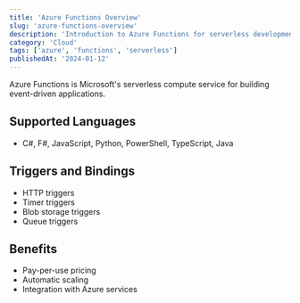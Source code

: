 ```yaml
---
title: 'Azure Functions Overview'
slug: 'azure-functions-overview'
description: 'Introduction to Azure Functions for serverless development'
category: 'Cloud'
tags: ['azure', 'functions', 'serverless']
publishedAt: '2024-01-12'
---
```


Azure Functions is Microsoft's serverless compute service for building event-driven applications.

## Supported Languages

- C#, F#, JavaScript, Python, PowerShell, TypeScript, Java

## Triggers and Bindings

- HTTP triggers
- Timer triggers
- Blob storage triggers
- Queue triggers

## Benefits

- Pay-per-use pricing
- Automatic scaling
- Integration with Azure services
